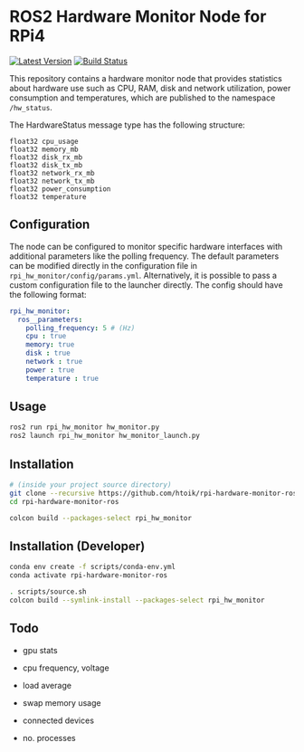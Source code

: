 # ROS2 Hardware Monitor Node for RPi4

[![Latest Version](https://img.shields.io/github/release/htoik/rpi-hardware-monitor-ros.svg?style=flat-square&logo=GitHub)](https://github.com/htoik/rpi-hardware-monitor-ros/releases)
[![Build Status](https://img.shields.io/github/actions/workflow/status/htoik/rpi-hardware-monitor-ros/ci.yml?label=ci%20build&style=flat-square&logo=GitHub)](https://github.com/htoik/rpi-hardware-monitor-ros/actions/workflows/ci.yml)

This repository contains a hardware monitor node that provides statistics about hardware use such as CPU, RAM, disk and network utilization, power consumption and temperatures, which are published to the namespace `/hw_status`.

The HardwareStatus message type has the following structure:

```
float32 cpu_usage
float32 memory_mb
float32 disk_rx_mb
float32 disk_tx_mb
float32 network_rx_mb
float32 network_tx_mb
float32 power_consumption
float32 temperature
```

## Configuration

The node can be configured to monitor specific hardware interfaces with additional parameters like the polling frequency. The default parameters can be modified directly in the configuration file in `rpi_hw_monitor/config/params.yml`. Alternatively, it is possible to pass a custom configuration file to the launcher directly. The config should have the following format:

```yaml
rpi_hw_monitor:
  ros__parameters:
    polling_frequency: 5 # (Hz)
    cpu : true
    memory: true
    disk : true
    network : true
    power : true
    temperature : true
```

## Usage

```bash
ros2 run rpi_hw_monitor hw_monitor.py
ros2 launch rpi_hw_monitor hw_monitor_launch.py
```

## Installation

```bash
# (inside your project source directory)
git clone --recursive https://github.com/htoik/rpi-hardware-monitor-ros rpi-hardware-monitor-ros
cd rpi-hardware-monitor-ros

colcon build --packages-select rpi_hw_monitor
```

## Installation (Developer)

```bash
conda env create -f scripts/conda-env.yml
conda activate rpi-hardware-monitor-ros

. scripts/source.sh
colcon build --symlink-install --packages-select rpi_hw_monitor
```

## Todo

- gpu stats

- cpu frequency, voltage

- load average

- swap memory usage

- connected devices

- no. processes
